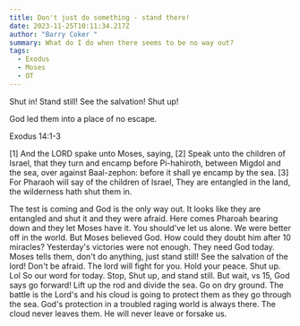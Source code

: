 ```yaml
---
title: Don't just do something - stand there!
date: 2023-11-25T10:11:34.217Z
author: "Barry Coker "
summary: What do I do when there seems to be no way out?
tags:
  - Exodus
  - Moses
  - OT
---
```

Shut in! Stand still! See the salvation! Shut up!

God led them into a place of no escape.

‭‭Exodus‬ ‭14:1‭-‬3‬ ‭

\[1] And the LORD spake unto Moses, saying, \[2] Speak unto the children of Israel, that they turn and encamp before Pi-hahiroth, between Migdol and the sea, over against Baal-zephon: before it shall ye encamp by the sea. \[3] For Pharaoh will say of the children of Israel, They are entangled in the land, the wilderness hath shut them in. 

The test is coming and God is the only way out. It looks like they are entangled and shut it and they were afraid. Here comes Pharoah bearing down and they let Moses have it. You should've let us alone. We were better off in the world. But Moses believed God. How could they doubt him after 10 miracles? Yesterday's victories were not enough. They need God today. Moses tells them, don't do anything, just stand still! See the salvation of the lord! Don't be afraid. The lord will fight for you. Hold your peace. Shut up. Lol So our word for today. Stop, Shut up, and stand still. But wait, vs 15, God says go forward! Lift up the rod and divide the sea. Go on dry ground. The battle is the Lord's and his cloud is going to protect them as they go through the sea. God's protection in a troubled raging world is always there. The cloud never leaves them. He will never leave or forsake us.